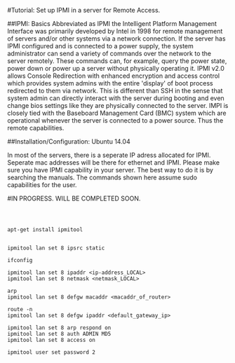 #Tutorial: Set up IPMI in a server for Remote Access.

##IPMI: Basics
Abbreviated as IPMI the Intelligent Platform Management Interface was primarily developed by Intel in 1998 for remote management of servers and/or other systems via a network connection. If the server has IPMI configured and is connected to a power supply, the system administrator can send a variety of commands over the network to the server remotely. These commands can, for example, query the power state, power down or power up a server without physically operating it.
IPMI v2.0 allows Console Redirection with enhanced encryption and access control which provides system admins with the entire 'display' of boot process redirected to them via network. This is different than SSH in the sense that system admin can directly interact with the server during booting and even change bios settings like they are physically connected to the server. IMPI is closely tied with the Baseboard Management Card (BMC) system which are operational whenever the server is connected to a power source. Thus the remote capabilities.

##Installation/Configuration: Ubuntu 14.04

In most of the servers, there is a seperate IP adress allocated for IPMI. Seperate mac addresses will be there for ethernet and IPMI. Please make sure you have IPMI capability in your server. The best way to do it is by searching the manuals.
The commands shown here assume sudo capabilities for the user.






#IN PROGRESS. WILL BE COMPLETED SOON.

```



apt-get install ipmitool


ipmitool lan set 8 ipsrc static

ifconfig

ipmitool lan set 8 ipaddr <ip-address_LOCAL>
ipmitool lan set 8 netmask <netmask_LOCAL>

arp
ipmitool lan set 8 defgw macaddr <macaddr_of_router>

route -n
ipmitool lan set 8 defgw ipaddr <default_gateway_ip>

ipmitool lan set 8 arp respond on
ipmitool lan set 8 auth ADMIN MD5
ipmitool lan set 8 access on

ipmitool user set password 2


```
